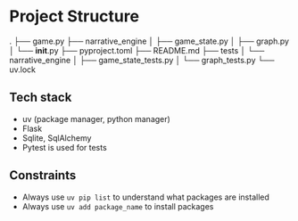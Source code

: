 # Project Structure
.
├── game.py
├── narrative_engine
│   ├── game_state.py
│   ├── graph.py
│   └── __init__.py
├── pyproject.toml
├── README.md
├── tests
│   └── narrative_engine
│       ├── game_state_tests.py
│       └── graph_tests.py
└── uv.lock

## Tech stack
- uv (package manager, python manager)
- Flask
- Sqlite, SqlAlchemy
- Pytest is used for tests

## Constraints
- Always use `uv pip list` to understand what packages are installed
- Always use `uv add package_name` to install packages